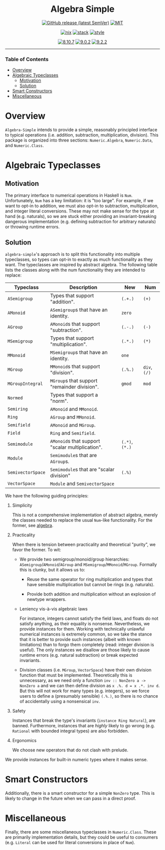 <div align="center">

# Algebra Simple

[![GitHub release (latest SemVer)](https://img.shields.io/github/v/release/tbidne/algebra-simple?include_prereleases&sort=semver)](https://github.com/tbidne/algebra-simple/releases/)
[![MIT](https://img.shields.io/github/license/tbidne/algebra-simple?color=blue)](https://opensource.org/licenses/MIT)

[![nix](https://img.shields.io/github/workflow/status/tbidne/algebra-simple/nix/main?label=nix%209.2.2&logo=nixos&logoColor=85c5e7&labelColor=2f353c)](https://github.com/tbidne/algebra-simple/actions/workflows/nix_ci.yaml)
[![stack](https://img.shields.io/github/workflow/status/tbidne/algebra-simple/stack/main?label=stack%2019.4&logoColor=white&labelColor=2f353c)](https://github.com/tbidne/algebra-simple/actions/workflows/stack_ci.yaml)
[![style](https://img.shields.io/github/workflow/status/tbidne/algebra-simple/style/main?label=style&logoColor=white&labelColor=2f353c)](https://github.com/tbidne/algebra-simple/actions/workflows/style_ci.yaml)

[![8.10.7](https://img.shields.io/github/workflow/status/tbidne/algebra-simple/8.10.7/main?label=8.10.7&logo=haskell&logoColor=904d8c&labelColor=2f353c)](https://github.com/tbidne/algebra-simple/actions/workflows/ghc_8-10.yaml)
[![9.0.2](https://img.shields.io/github/workflow/status/tbidne/algebra-simple/9.0.2/main?label=9.0.2&logo=haskell&logoColor=904d8c&labelColor=2f353c)](https://github.com/tbidne/algebra-simple/actions/workflows/ghc_9-0.yaml)
[![9.2.2](https://img.shields.io/github/workflow/status/tbidne/algebra-simple/9.2.2/main?label=9.2.2&logo=haskell&logoColor=904d8c&labelColor=2f353c)](https://github.com/tbidne/algebra-simple/actions/workflows/ghc_9-2.yaml)

</div>

---

### Table of Contents
* [Overview](#overview)
* [Algebraic Typeclasses](#algebraic-typeclasses)
  * [Motivation](#motivation)
  * [Solution](#solution)
* [Smart Constructors](#smart-constructors)
* [Miscellaneous](#miscellaneous)

# Overview

`Algebra-Simple` intends to provide a simple, reasonably principled interface to typical operations (i.e. addition, subtraction, multiplication, division). This package is organized into three sections: `Numeric.Algebra`, `Numeric.Data`, and `Numeric.Class`.

# Algebraic Typeclasses

## Motivation

The primary interface to numerical operations in Haskell is `Num`. Unfortunately, `Num` has a key limitation: it is "too large". For example, if we want to opt-in to addition, we must also opt-in to subtraction, multiplication, and integer literal conversions. These may not make sense for the type at hand (e.g. naturals), so we are stuck either providing an invariant-breaking dangerous implementation (e.g. defining subtraction for arbitrary naturals) or throwing runtime errors.

## Solution

`algebra-simple`'s approach is to split this functionality into multiple typeclasses, so types can opt-in to exactly as much functionality as they want. The typeclasses are inspired by abstract algebra. The following table lists the classes along with the num functionality they are intended to replace:

<table>
  <thead>
    <th>Typeclass</th>
    <th>Description</th>
    <th>New</th>
    <th>Num</th>
  </thead>
  <tr>
    <td><code>ASemigroup</code></td>
    <td>Types that support "addition".</td>
    <td><code>(.+.)</code></td>
    <td><code>(+)</code></td>
  </tr>
  <tr>
    <td><code>AMonoid</code></td>
    <td><code>ASemigroup</code>s that have an identity.</td>
    <td><code>zero</code></td>
    <td></td>
  </tr>
  <tr>
    <td><code>AGroup</code></td>
    <td><code>AMonoid</code>s that support "subtraction".</td>
    <td><code>(.-.)</code></td>
    <td><code>(-)</code></td>
  </tr>
  <tr>
    <td><code>MSemigroup</code></td>
    <td>Types that support "multiplication".</td>
    <td><code>(.*.)</code></td>
    <td><code>(*)</code></td>
  </tr>
  <tr>
    <td><code>MMonoid</code></td>
    <td><code>MSemigroup</code>s that have an identity.</td>
    <td><code>one</code></td>
    <td></td>
  </tr>
  <tr>
    <td><code>MGroup</code></td>
    <td><code>MMonoid</code>s that support "division".</td>
    <td><code>(.%.)</code></td>
    <td><code>div</code>, <code>(/)</code></td>
  </tr>
  <tr>
    <td><code>MGroupIntegral</code></td>
    <td><code>MGroup</code>s that support "remainder division".</td>
    <td><code>gmod</code></td>
    <td><code>mod</code></td>
  </tr>
  <tr>
    <td><code>Normed</code></td>
    <td>Types that support a "norm".</td>
    <td><code></code</td>
    <td><code></code</td>
  </tr>
  <tr>
    <td><code>Semiring</code></td>
    <td><code>AMonoid</code> and <code>MMonoid</code>.</td>
    <td></td>
    <td></td>
  </tr>
  <tr>
    <td><code>Ring</code></td>
    <td><code>AGroup</code> and <code>MMonoid</code>.</td>
    <td></td>
    <td></td>
  </tr>
  <tr>
    <td><code>Semifield</code></td>
    <td><code>AMonoid</code> and <code>MGroup</code>.</td>
    <td></td>
    <td></td>
  </tr>
  <tr>
    <td><code>Field</code></td>
    <td><code>Ring</code> and <code>Semifield</code>.</td>
    <td></td>
    <td></td>
  </tr>
  <tr>
    <td><code>Semimodule</code></td>
    <td><code>AMonoid</code>s that support "scalar multiplication".</td>
    <td><code>(.*)</code>, <code>(*.)</code></td>
    <td></td>
  </tr>
  <tr>
    <td><code>Module</code></td>
    <td><code>Semimodule</code>s that are <code>AGroup</code>s.</td>
    <td></td>
    <td></td>
  </tr>
  <tr>
    <td><code>SemivectorSpace</code></td>
    <td><code>Semimodule</code>s that are "scalar division"</td>
    <td><code>(.%)</code></td>
    <td></td>
  </tr>
  <tr>
    <td><code>VectorSpace</code></td>
    <td><code>Module</code> and <code>SemivectorSpace</code></td>
    <td></td>
    <td></td>
  </tr>
</table>

We have the following guiding principles:

1. Simplicity

    This is not a comprehensive implementation of abstract algebra, merely the classes needed to replace the usual `Num`-like functionality. For the former, see [algebra](https://hackage.haskell.org/package/algebra).

2. Practicality

    When there is tension between practicality and theoretical "purity", we favor the former. To wit:

    * We provide two semigroup/monoid/group hierarchies:
       `ASemigroup`/`AMonoid`/`AGroup` and
       `MSemigroup`/`MMonoid`/`MGroup`. Formally this is clunky, but it allows us to:

        * Reuse the same operator for ring multiplication and types that have sensible multiplication but cannot be rings (e.g. naturals).

        * Provide both addition and multiplication without an explosion of newtype wrappers.

    * Leniency vis-à-vis algebraic laws

        For instance, integers cannot satisfy the field laws, and floats do not satisfy anything, as their equality is nonsense. Nevertheless, we provide instances for them. Working with technically unlawful numerical instances is extremely common, so we take the stance that it is better to provide such instances (albeit with known limitations) than to forgo them completely (read: integer division is useful). The only instances we disallow are those likely to cause runtime errors (e.g. natural subtraction) or break expected invariants.

    * Division classes (i.e. `MGroup`, `VectorSpace`) have their own division function that must be implemented. Theoretically this is unnecessary, as we need only a function `inv :: NonZero a -> NonZero a` and we can then define division as `x .%. d = x .*. inv d`. But this will not work for many types (e.g. integers), so we force users to define a (presumably sensible) `(.%.)`, so there is no chance of accidentally using a nonsensical `inv`.

3. Safety

    Instances that break the type's invariants (`instance Ring Natural`), are banned. Furthermore, instances that are _highly_ likely to go wrong (e.g. `Rational` with bounded integral types) are also forbidden.

4. Ergonomics

     We choose new operators that do not clash with prelude.

We provide instances for built-in numeric types where it makes sense.

# Smart Constructors

Additionally, there is a smart constructor for a simple `NonZero` type. This is likely to change in the future when we can pass in a direct proof.

# Miscellaneous

Finally, there are some miscellaneous typeclasses in `Numeric.Class`. These are primarily implementation details, but they could be useful to consumers (e.g. `Literal` can be used for literal conversions in place of `Num`).
